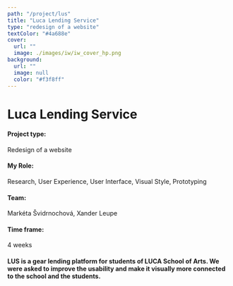 ```yaml
---
path: "/project/lus"
title: "Luca Lending Service"
type: "redesign of a website"
textColor: "#4a688e"
cover:
  url: ""
  image: ./images/iw/iw_cover_hp.png
background:
  url: ""
  image: null
  color: "#f3f8ff"
---
```


# Luca Lending Service

<div class="table">
<div class="row">
  <div class="column_2">
    <h4>Project type:</h4>
    <p>Redesign of a website</p>
    <h4>My Role:</h4>
    <p>Research, User Experience, User Interface, Visual Style, Prototyping</p>
    <h4>Team:</h4>
    <p>Markéta Švidrnochová, Xander Leupe</p>
    <h4>Time frame:</h4>
    <p>4 weeks</p>

  </div>
  <div class="column_2">
    <h4>LUS is a gear lending platform for students of LUCA School of Arts. We were asked to improve the usability and make it visually more connected to the school and the students.</h4>
  </div>
</div>
</div>
